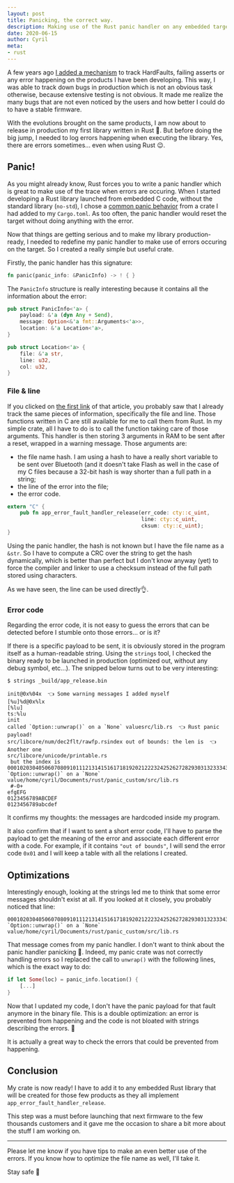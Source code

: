 ```yaml
---
layout: post
title: Panicking, the correct way.
description: Making use of the Rust panic handler on any embedded target. Learn how to define a panic behavior in Rust. 
date: 2020-06-15
author: Cyril
meta: 
- rust
---
```


A few years ago [I added a mechanism](https://medium.com/equisense/quality-assurance-for-firmware-production-monitoring-68cd5fcf038d) to track HardFaults, failing asserts or any error happening on the products I have been developing. This way, I was able to track down bugs in production which is not an obvious task otherwise, because extensive testing is not obvious. It made me realize the many bugs that are not even noticed by the users and how better I could do to have a stable firmware. 

With the evolutions brought on the same products, I am now about to release in production my first library written in Rust 🙌. But before doing the big jump, I needed to log errors happening when executing the library. Yes, there are errors sometimes... even when using Rust 😉.

## Panic!

As you might already know, Rust forces you to write a panic handler which is great to make use of the trace when errors are occuring. When I started developing a Rust library launched from embedded C code, without the standard library (`no-std`), I chose a [common panic behavior](https://rust-embedded.github.io/book/start/panicking.html) from a crate I had added to my `Cargo.toml`. As too often, the panic handler would reset the target without doing anything with the error.

Now that things are getting serious and to make my library production-ready, I needed to redefine my panic handler to make use of errors occuring on the target. So I created a really simple but useful crate.

Firstly, the panic handler has this signature: 

```rust
fn panic(panic_info: &PanicInfo) -> ! { }
```

The `PanicInfo` structure is really interesting because it contains all the information about the error:

```rust
pub struct PanicInfo<'a> {
    payload: &'a (dyn Any + Send),
    message: Option<&'a fmt::Arguments<'a>>,
    location: &'a Location<'a>,
}

pub struct Location<'a> {
    file: &'a str,
    line: u32,
    col: u32,
}
```

### File & line

If you clicked on [the first link](https://medium.com/equisense/quality-assurance-for-firmware-production-monitoring-68cd5fcf038d) of that article, you probably saw that I already track the same pieces of information, specifically the file and line. Those functions written in C are still available for me to call them from Rust. In my simple crate, all I have to do is to call the function taking care of those arguments. This handler is then storing 3 arguments in RAM to be sent after a reset, wrapped in a warning message. Those arguments are:

- the file name hash. I am using a hash to have a really short variable to be sent over Bluetooth (and it doesn't take Flash as well in the case of my C files because a 32-bit hash is way shorter than a full path in a string;
- the line of the error into the file;
- the error code.

```rust
extern "C" {
    pub fn app_error_fault_handler_release(err_code: cty::c_uint,
                                           line: cty::c_uint,
                                           cksum: cty::c_uint);
}
```

Using the panic handler, the hash is not known but I have the file name as a `&str`. So I have to compute a CRC over the string to get the hash dynamically, which is better than perfect but I don't know anyway (yet) to force the compiler and linker to use a checksum instead of the full path stored using characters.

As we have seen, the line can be used directly👌.

### Error code

Regarding the error code, it is not easy to guess the errors that can be detected before I stumble onto those errors... or is it? 

If there is a specific payload to be sent, it is obviously stored in the program itself as a human-readable string. Using the `strings` tool, I checked the binary ready to be launched in production (optimized out, without any debug symbol, etc...). The snipped below turns out to be very interesting:

```
$ strings _build/app_release.bin

init@0x%04x  👈 Some warning messages I added myself
[%u]%d@0x%lx
[%lu]
ts:%lu
init
called `Option::unwrap()` on a `None` valuesrc/lib.rs  👈 Rust panic payload!
src/libcore/num/dec2flt/rawfp.rsindex out of bounds: the len is  👈 Another one
src/libcore/unicode/printable.rs
 but the index is 
00010203040506070809101112131415161718192021222324252627282930313233343536373839404142434445464748495051525354555657585960616263646566676869707172737475767778798081828384858687888990919293949596979899called `Option::unwrap()` on a `None` value/home/cyril/Documents/rust/panic_custom/src/lib.rs
 #-0+ 
efgEFG
0123456789ABCDEF
0123456789abcdef
```

It confirms my thoughts: the messages are hardcoded inside my program.

It also confirm that if I want to sent a short error code, I'll have to parse the payload to get the meaning of the error and associate each different error with a code. For example, if it contains `"out of bounds"`, I will send the error code `0x01` and I will keep a table with all the relations I created.

## Optimizations

Interestingly enough, looking at the strings led me to think that some error messages shouldn't exist at all. If you looked at it closely, you probably noticed that line: 

```
00010203040506070809101112131415161718192021222324252627282930313233343536373839404142434445464748495051525354555657585960616263646566676869707172737475767778798081828384858687888990919293949596979899called `Option::unwrap()` on a `None` value/home/cyril/Documents/rust/panic_custom/src/lib.rs
```

That message comes from my panic handler. I don't want to think about the panic handler panicking 🤯. Indeed, my panic crate was not correctly handling errors so I replaced the call to `unwrap()` with the following lines, which is the exact way to do:

```rust
if let Some(loc) = panic_info.location() {
	[...]
}
```

Now that I updated my code, I don't have the panic payload for that fault anymore in the binary file. This is a double optimization: an error is prevented from happening and the code is not bloated with strings describing the errors. 🍾

It is actually a great way to check the errors that could be prevented from happening.

## Conclusion

My crate is now ready! I have to add it to any embedded Rust library that will be created for those few products as they all implement `app_error_fault_handler_release`. 

This step was a must before launching that next firmware to the few thousands customers and it gave me the occasion to share a bit more about the stuff I am working on.

---

Please let me know if you have tips to make an even better use of the errors. If you know how to optimize the file name as well, I'll take it.

Stay safe 👋